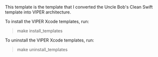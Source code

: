 This template is the template that I converted the Uncle Bob's Clean Swift template into VIPER architecture.

To install the VIPER Xcode templates, run:

> make install_templates

To uninstall the VIPER Xcode templates, run:

> make uninstall_templates
